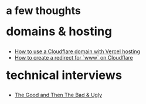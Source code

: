 <script lang="ts">
  import Page from "/src/components/Page.svelte";
</script>

# a few thoughts

<div class="grid">
  <div>
    <h2>domains &amp; hosting</h2>
    <ul>
      <li><a href="/blog/domains-and-hosting/cloudflare-domain-vercel-hosting">How to use a Cloudflare domain with Vercel hosting</a></li>
      <li><a href="/blog/domains-and-hosting/create-redirect-for-www-on-cloudflare">How to create a redirect for `www` on Cloudflare</a></li>
    </ul>
  </div>
  <div>
    <h2>technical interviews</h2>
    <ul>
      <li><a href="/blog/technical-interviews/good-bad-ugly">The Good and Then The Bad & Ugly</a></li>
    </ul>
  </div>
</div>

<style>

  h2 {
    margin-top: 20px; 
    font-size: 2rem;
    font-weight: 700;
  }

  ul {
    margin-top: 20px;
  }

  @media (--xs-up) {
    .grid {
      display: grid;
      grid-template-columns: 1fr;
      gap: 0 30px;
    }
  }

  @media (--lg-up) {
    .grid {
      grid-template-columns: 1fr 1fr;
    }
  }
</style>
